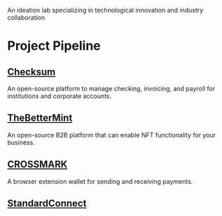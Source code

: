 An ideation lab specializing in technological innovation and industry collaboration


# Project Pipeline

## [Checksum](https://github.com/checksumso)

An open-source platform to manage checking, invoicing, and payroll for institutions and corporate accounts.

## [TheBetterMint](https://github.com/thebettermint)

An open-source B2B platform that can enable NFT functionality for your business.

## [CROSSMARK](https://github.com/crossmarkio)

A browser extension wallet for sending and receiving payments.

## [StandardConnect](https://github.com/standardconnect)
